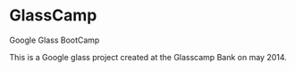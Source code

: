 GlassCamp
=========

Google Glass BootCamp

This is a Google glass project created at the Glasscamp Bank on may 2014.
